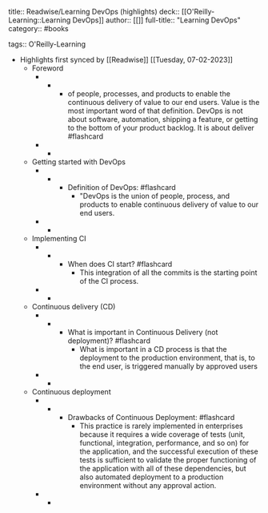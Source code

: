 title:: Readwise/Learning DevOps (highlights)
deck:: [[O'Reilly-Learning::Learning DevOps]]
author:: [[]]
full-title:: "Learning DevOps"
category:: #books

tags:: O'Reilly-Learning

- Highlights first synced by [[Readwise]] [[Tuesday, 07-02-2023]]
	- Foreword
		- -
			- of people, processes, and products to enable the continuous delivery of value to our end users. Value is the most important word of that definition. DevOps is not about software, automation, shipping a feature, or getting to the bottom of your product backlog. It is about deliver #flashcard
		- -
	- Getting started with DevOps
		- -
			- Definition of DevOps: #flashcard
				- "DevOps is the union of people, process, and products to enable continuous delivery of value to our end users.
		- -
	- Implementing CI
		- -
			- When does CI start? #flashcard
				- This integration of all the commits is the starting point of the CI process.
		- -
	- Continuous delivery (CD)
		- -
			- What is important in Continuous Delivery (not deployment)? #flashcard
				- What is important in a CD process is that the deployment to the production environment, that is, to the end user, is triggered manually by approved users
		- -
	- Continuous deployment
		- -
			- Drawbacks of Continuous Deployment: #flashcard
				- This practice is rarely implemented in enterprises because it requires a wide coverage of tests (unit, functional, integration, performance, and so on) for the application, and the successful execution of these tests is sufficient to validate the proper functioning of the application with all of these dependencies, but also automated deployment to a production environment without any approval action.
		- -